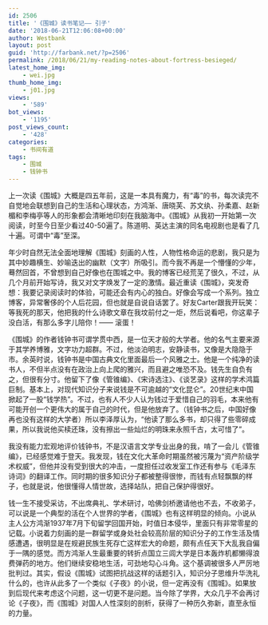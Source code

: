 ```yaml
---
id: 2506
title: '《围城》读书笔记—— 引子'
date: '2018-06-21T12:06:08+00:00'
author: Westbank
layout: post
guid: 'http://farbank.net/?p=2506'
permalink: /2018/06/21/my-reading-notes-about-fortress-besieged/
latest_home_img:
    - wei.jpg
thumb_home_img:
    - j01.jpg
views:
    - '589'
bot_views:
    - '1195'
post_views_count:
    - '428'
categories:
    - 书间有道
tags:
    - 围城
    - 钱钟书
---
```


上一次读《围城》大概是四五年前，这是一本具有魔力，有“毒”的书，每次读完不自觉地会联想到自己的生活和心理状态，方鸿渐、唐晓芙、苏文纨、孙柔嘉、赵新楣和李梅亭等人的形象都会清晰地印刻在我脑海中。《围城》从我初一开始第一次阅读，时至今日至少看过40-50遍了。陈道明、英达主演的同名电视剧也是看了几十遍。可谓中“毒”至深。

年少时自然无法全面地理解《围城》刻画的人性，人物性格命运的悲剧，我只是为其中妙趣横生、妙喻迭出的幽默（文字）所吸引。而今我不再是一个懵懂的少年，蓦然回首，不曾想到自己好像也在围城之中。我的博客已经荒芜了很久，不过，从几个月前开始写诗，我又对文字焕发了一定的激情。最近重读《围城》，突发奇想：我要记录阅读时的体验，可能还会有内心的独白。好像会写成一个系列。独立博客，异常奢侈的个人后花园，但也就是自说自话罢了。好友Carter跟我开玩笑：等我死的那天，他把我的什么诗歌文章在我坟前付之一炬，然后说看吧，你这辈子没白活，有那么多字儿陪你！—— 滚蛋！

《围城》的作者钱钟书可谓学贯中西，是一位天才般的大学者。他的名气主要来源于其学养博雅，文字功力超群。不过，他淡泊明志，安静读书，又像是大隐隐于市。余英时说，钱钟书是中国古典文化里面最后一个风雅之士。他是一个纯净的读书人，不但半点没有在政治上向上爬的雅兴，而且避之唯恐不及。钱先生自负有之，但很有分寸。他留下了像《管锥编》、《宋诗选注》、《谈艺录》这样的学术鸿篇巨制。基本上，对现代知识分子来说钱是不可逾越的“文化昆仑”。20世纪末中国掀起了一股“钱学热”。不过，也有人不少人认为钱过于爱惜自己的羽毛，本来他有可能开创一个更伟大的属于自己的时代，但是他放弃了。（钱钟书之后，中国好像再也没有这样的大学者）所以李泽厚认为，“他读了那么多书，却只得了些零碎成果，所以我说他买椟还珠，没有擦出一些灿烂的明珠来永照千古，太可惜了”。

我没有能力宏观地评价钱钟书，不是汉语言文学专业出身的我，啃了一会儿《管锥编》，已经感觉难于登天。我发现，钱在文化大革命时期虽然被污蔑为“资产阶级学术权威”，但他并没有受到很大的冲击，一度担任过收发室工作还有参与《毛泽东诗词》的翻译工作。同时期的很多知识分子都被整得很惨，而钱有点轻飘飘的样子，也就是说，他很懂得人情世故，选择站队，把自己保护得很好。

钱一生不接受采访，不出席典礼、学术研讨，哈佛剑桥邀请他也不去，不收弟子，可以说是一个典型的活在个人世界的学者，《围城》也有这样明显的倾向。小说从主人公方鸿渐1937年7月下旬留学回国开始，时值日本侵华，里面只有非常零星的记载。小说着力刻画的是一群留学或身处社会较高阶层的知识分子的工作生活及情感遭遇，很明显是在规避民族生死存亡这样宏大的命题，颇有点任天下大乱我自偏于一隅的感觉。而方鸿渐人生最重要的转折点国立三闾大学是日本轰炸机都懒得浪费弹药的地方。他们继续安稳地生活，可劲地勾心斗角。这个基调被很多人严厉地批判过。其实，假设《围城》试图把抗战这样的话题引入，知识分子思维升华洗礼什么的，也许从此多了一个类似《子夜》的小说，但一定再没有《围城》。如果放到后现代来考虑这个问题，这一切更不是问题。当今除了学界，大众几乎不会再讨论《子夜》，而《围城》对国人人性深刻的剖析，获得了一种历久弥新，直至永恒的力量。
